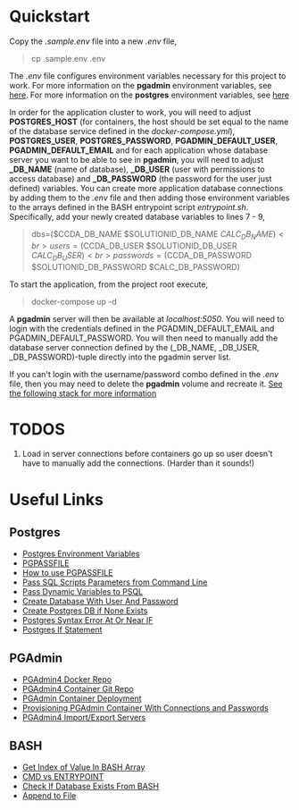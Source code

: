 # Quickstart

Copy the <i>.sample.env</i> file into a new <i>.env</i> file,

> cp .sample.env .env

The <i>.env</i> file configures environment variables necessary for this project to work. For more information on the <b>pgadmin</b> environment variables, see [here](https://www.pgadmin.org/docs/pgadmin4/development/container_deployment.html). For more information on the <b>postgres</b> environment variables, see [here](https://hub.docker.com/_/postgres) 

In order for the application cluster to work, you will need to adjust <b>POSTGRES_HOST</b> (for containers, the host should be set equal to the name of the database service defined in the <i>docker-compose.yml</i>), <b>POSTGRES_USER</b>, <b>POSTGRES_PASSWORD</b>, <b>PGADMIN_DEFAULT_USER</b>, <b>PGADMIN_DEFAULT_EMAIL</b> and for each application whose database server you want to be able to see in <b>pgadmin</b>, you will need to adjust <b>_DB_NAME</b> (name of database), <b>_DB_USER</b> (user with permissions to access database) and <b>_DB_PASSWORD</b> (the password for the user just defined) variables. You can create more application database connections by adding them to the <i>.env</i> file and then adding those environment variables to the arrays defined in the BASH entrypoint script <i>entrypoint.sh</i>. Specifically, add your newly created database variables to lines 7 - 9,

> dbs=($CCDA_DB_NAME $SOLUTIONID_DB_NAME $CALC_DB_NAME) <br>
> users=($CCDA_DB_USER $SOLUTIONID_DB_USER $CALC_DB_USER) <br>
> passwords=($CCDA_DB_PASSWORD $SOLUTIONID_DB_PASSWORD $CALC_DB_PASSWORD)<br>

To start the application, from the project root execute,

> docker-compose up -d

A <b>pgadmin</b> server will then be available at <i>localhost:5050</i>. You will need to login with the credentials defined in the PGADMIN_DEFAULT_EMAIL and PGADMIN_DEFAULT_PASSWORD. You will then need to manually add the database server connection defined by the (_DB_NAME, _DB_USER, _DB_PASSWORD)-tuple directly into the pgadmin server list. 

If you can't login with the username/password combo defined in the <i>.env</i> file, then you may need to delete the <b>pgadmin</b> volume and recreate it. [See the following stack for more information](
https://stackoverflow.com/questions/65629281/pgadmin-docker-error-incorect-username-or-password)

# TODOS

1. Load in server connections before containers go up so user doesn't have to manually add the connections. (Harder than it sounds!)

# Useful Links

## Postgres
- [Postgres Environment Variables](https://www.postgresql.org/docs/current/libpq-envars.html)
- [PGPASSFILE](https://www.postgresql.org/docs/8.3/libpq-pgpass.html)
- [How to use PGPASSFILE](https://stackoverflow.com/questions/22218142/how-to-use-pgpassfile-environment-variable)
- [Pass SQL Scripts Parameters from Command Line](https://stackoverflow.com/questions/7389416/postgresql-how-to-pass-parameters-from-command-line)
- [Pass Dynamic Variables to PSQL](https://community.pivotal.io/s/article/How-to-pass-Dynamic-Variable-to-PSQL?language=en_US)
- [Create Database With User And Password](https://medium.com/coding-blocks/creating-user-database-and-adding-access-on-postgres)
- [Create Postgres DB if None Exists](https://notathoughtexperiment.me/blog/how-to-do-create-database-dbname-if-not-exists-in-postgres-in-golang/)
- [Postgres Syntax Error At Or Near IF](https://stackoverflow.com/questions/20957292/postgres-syntax-error-at-or-near-if)
- [Postgres If Statement](https://stackoverflow.com/questions/11299037/postgresql-if-statement)

## PGAdmin
- [PGAdmin4 Docker Repo](https://hub.docker.com/r/dpage/pgadmin4/)
- [PGAdmin4 Container Git Repo](https://github.com/postgres/pgadmin4)
- [PGAdmin Container Deployment](https://www.enterprisedb.com/edb-docs/d/pgadmin-4/reference/online-documentation/4.14/container_deployment.html)
- [Provisioning PGAdmin Container With Connections and Passwords](https://technology.amis.nl/continuous-delivery/provisioning/pgadmin-in-docker-provision-connections-and-passwords/)
- [PGAdmin4 Import/Export Servers](https://www.pgadmin.org/docs/pgadmin4/development/import_export_servers.html)

## BASH
- [Get Index of Value In BASH Array](https://stackoverflow.com/questions/15028567/get-the-index-of-a-value-in-a-bash-array)
- [CMD vs ENTRYPOINT](https://stackoverflow.com/questions/21553353/what-is-the-difference-between-cmd-and-entrypoint-in-a-dockerfile)
- [Check If Database Exists From BASH](https://stackoverflow.com/questions/14549270/check-if-database-exists-in-postgresql-using-shell)
- [Append to File](https://stackoverflow.com/questions/6207573/how-to-append-output-to-the-end-of-a-text-file)